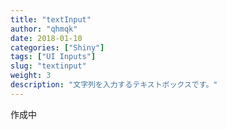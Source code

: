```yaml
---
title: "textInput"
author: "qhmqk"
date: 2018-01-10
categories: ["Shiny"]
tags: ["UI Inputs"]
slug: "textinput"
weight: 3
description: "文字列を入力するテキストボックスです。"
---
```


作成中